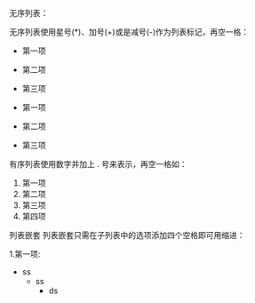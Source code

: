 无序列表：

无序列表使用星号(*)、加号(+)或是减号(-)作为列表标记，再空一格：


* 第一项

* 第二项  

* 第三项


- 第一项

- 第二项  

+ 第三项




有序列表使用数字并加上 . 号来表示，再空一格如：


1. 第一项
2. 第二项
3. 第三项
4. 第四项

列表嵌套
列表嵌套只需在子列表中的选项添加四个空格即可用缩进：


1.第一项:
- ss
  * ss
    + ds  